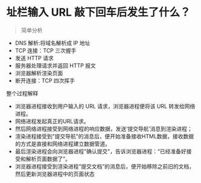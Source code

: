 # 址栏输入 URL 敲下回车后发生了什么？

> 简单分析

- DNS 解析:将域名解析成 IP 地址
- TCP 连接：TCP 三次握手
- 发送 HTTP 请求
- 服务器处理请求并返回 HTTP 报文
- 浏览器解析渲染页面
- 断开连接：TCP 四次挥手

整个过程解释

- 浏览器进程接收到用户输入的 URL 请求，浏览器进程便将该 URL 转发给网络进程。
- 网络进程发起真正的URL请求。
- 然后网络进程接受到网络进程的响应数据，发送‘提交导航’消息到渲染进程；
- 渲染进程接受到"提交导航"的消息后，便开始准备接收HTML数据，接收数据的方式是直接和网络进程建立数据管道。
- 最后渲染进程会向浏览器进程"确认提交"，告诉浏览器进程：“已经准备好接受和解析页面数据了”。
- 浏览器进程接受到渲染进程“提交文档”的消息后，便开始移除之前旧的文档，然后更新浏览器进程中的页面状态